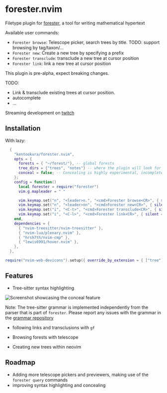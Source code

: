 # forester.nvim

Filetype plugin for [forester](https://sr.ht/~jonsterling/forester/), a tool
for writing mathematical hypertext

Available user commands:

- `Forester browse`: Telescope picker, search trees by title. TODO: support browsing by tag/taxon/...
- `Forester new`: Create a new tree by specifying a prefix
- `Forester transclude`: transclude a new tree at cursor position
- `Forester link`: link a new tree at cursor position

This plugin is pre-alpha, expect breaking changes.

TODO: 

- Link & transclude existing trees at cursor position.
- autocomplete
- ...

Streaming development on [twitch](https://twitch.tv/kento_okura)

## Installation

With lazy:

```lua
  {
    "kentookura/forester.nvim",
    opts = {
      forests = { "~/forest/"}, -- global forests
      tree_dirs = {"trees", "notes"} -- where the plugin will look for trees. Works outside of global forests
      conceal = false; -- Concealing is highly experimental, incomplete, partially broken. Enable only if you want to improve it!
    };
    config = function()
      local forester = require("forester")
      vim.g.mapleader = " "

      vim.keymap.set("n", "<leader>n.", "<cmd>Forester browse<CR>", { silent = true })
      vim.keymap.set("n", "<leader>nn", "<cmd>Forester new<CR>", { silent = true })
      vim.keymap.set("i", "<C-t>", "<cmd>Forester transclude<CR>", { silent = true })
      vim.keymap.set("i", "<C-l>", "<cmd>Forester link<CR>", { silent = true })
    end,
    dependencies = {
      { "nvim-treesitter/nvim-treesitter" },
      { "nvim-lua/plenary.nvim" },
      { "hrsh7th/nvim-cmp" },
      { "lewis6991/hover.nvim" },
    },
  },

require("nvim-web-devicons").setup({ override_by_extension = { ["tree"] = { icon = "🌲" } } })
```

## Features

- Tree-sitter syntax highlighting

![Screenshot showcasing the conceal feature](./doc/highlight.png)

  Note: The tree-sitter grammar is implemented independently from the parser that is part of `forester`.
  Please report any issues with the grammar in the [grammar repository](https://github.com/kentookura/tree-sitter-forester)

- following links and transclusions with `gf`

- Browsing forests with telescope

- Creating new trees within neovim

## Roadmap

- Adding more telescope pickers and previewers, making use of the `forester query` commands
- improving syntax highlighting and concealing
